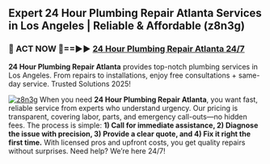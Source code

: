 ## Expert 24 Hour Plumbing Repair Atlanta Services in Los Angeles | Reliable & Affordable (z8n3g)  

<h3>🚿 ACT NOW 🌟==►► <a href="https://tinyurl.com/2ne6vx2x" rel="nofollow">24 Hour Plumbing Repair Atlanta 24/7</a></h3>

**24 Hour Plumbing Repair Atlanta** provides top-notch plumbing services in Los Angeles. From repairs to installations, enjoy free consultations + same-day service. Trusted Solutions 2025!

[![z8n3g](https://i.imgur.com/4PFF4AK.jpeg)](https://tinyurl.com/2ne6vx2x)
When you need **24 Hour Plumbing Repair Atlanta**, you want fast, reliable service from experts who understand urgency. Our pricing is transparent, covering labor, parts, and emergency call-outs—no hidden fees. The process is simple: **1) Call for immediate assistance, 2) Diagnose the issue with precision, 3) Provide a clear quote, and 4) Fix it right the first time.** With licensed pros and upfront costs, you get quality repairs without surprises. Need help? We’re here 24/7!